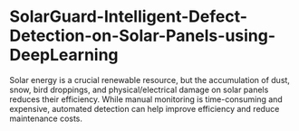 # SolarGuard-Intelligent-Defect-Detection-on-Solar-Panels-using-DeepLearning
Solar energy is a crucial renewable resource, but the accumulation of dust, snow, bird droppings, and physical/electrical damage on solar panels reduces their efficiency. While manual monitoring is time-consuming and expensive, automated detection can help improve efficiency and reduce maintenance costs.
